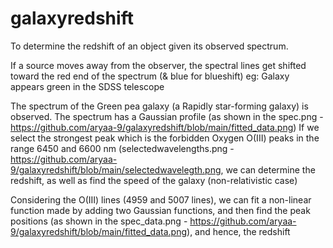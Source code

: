 # galaxyredshift

To determine the redshift of an object given its observed spectrum.

If a source moves away from the observer, the spectral lines get shifted toward the red end of the spectrum (& blue for blueshift)
eg: Galaxy appears green in the SDSS telescope

  
The spectrum of the Green pea galaxy (a Rapidly star-forming galaxy) is observed. The spectrum has a Gaussian profile 
(as shown in the spec.png - https://github.com/aryaa-9/galaxyredshift/blob/main/fitted_data.png)
If we select the strongest peak which is the forbidden Oxygen O(III) peaks in the range 6450 and 6600 nm 
(selectedwavelengths.png - https://github.com/aryaa-9/galaxyredshift/blob/main/selectedwavelegth.png, 
we can determine the redshift, as well as find the speed of the galaxy (non-relativistic case)

Considering the O(III) lines (4959 and 5007 lines), we can fit a non-linear function made by adding two Gaussian functions, and then find the peak positions 
(as shown in the spec_data.png -  https://github.com/aryaa-9/galaxyredshift/blob/main/fitted_data.png), and hence, the redshift
